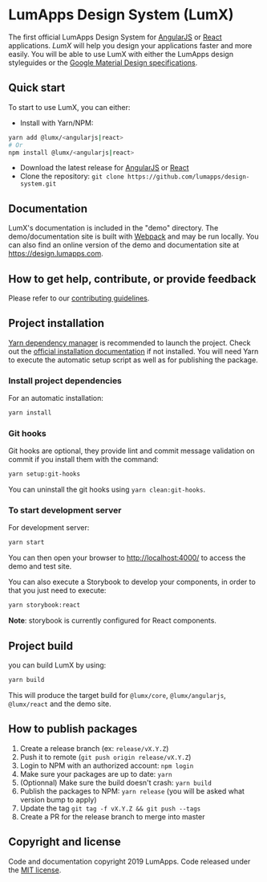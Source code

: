 # LumApps Design System (LumX)

The first official LumApps Design System for [AngularJS][angularjs] or [React][react] applications.
_LumX_ will help you design your applications faster and more easily. You will be able to use LumX with either the LumApps design styleguides or the [Google Material Design specifications][material].

## Quick start

To start to use LumX, you can either:

-   Install with Yarn/NPM:

```bash
yarn add @lumx/<angularjs|react>
# Or
npm install @lumx/<angularjs|react>
```

-   Download the latest release for [AngularJS][angularjs-release] or [React][react-release]
-   Clone the repository: `git clone https://github.com/lumapps/design-system.git`

## Documentation

LumX's documentation is included in the "demo" directory. The demo/documentation site is built with [Webpack][webpack] and may be run locally.
You can also find an online version of the demo and documentation site at https://design.lumapps.com.

## How to get help, contribute, or provide feedback

Please refer to our [contributing guidelines](CONTRIBUTING.md).

## Project installation

[Yarn dependency manager](https://yarnpkg.com/) is recommended to launch the project. Check out the [official installation documentation](https://yarnpkg.com/en/docs/install) if not installed.
You will need Yarn to execute the automatic setup script as well as for publishing the package.

### Install project dependencies

For an automatic installation:

```bash
yarn install
```

### Git hooks

Git hooks are optional, they provide lint and commit message validation on commit if you install them with the command:

```bash
yarn setup:git-hooks
```

You can uninstall the git hooks using `yarn clean:git-hooks`.

### To start development server

For development server:

```bash
yarn start
```

You can then open your browser to [http://localhost:4000/](http://localhost:4000/) to access the demo and test site.

You can also execute a Storybook to develop your components, in order to that you just need to execute:

```bash
yarn storybook:react
```

**Note**: storybook is currently configured for React components.

## Project build

you can build LumX by using:

```bash
yarn build
```

This will produce the target build for `@lumx/core`, `@lumx/angularjs`, `@lumx/react` and the demo site.

## How to publish packages

1. Create a release branch (ex: `release/vX.Y.Z`)
2. Push it to remote (`git push origin release/vX.Y.Z`)
3. Login to NPM with an authorized account: `npm login`
4. Make sure your packages are up to date: `yarn`
5. (Optionnal) Make sure the build doesn't crash: `yarn build`
6. Publish the packages to NPM: `yarn release`
   (you will be asked what version bump to apply)
7. Update the tag `git tag -f vX.Y.Z && git push --tags`
8. Create a PR for the release branch to merge into master

## Copyright and license

Code and documentation copyright 2019 LumApps. Code released under the [MIT license](LICENSE.md).

[angularjs]: https://angularjs.org/
[react]: https://react.org/
[material]: http://www.google.com/design/spec/material-design/introduction.html
[angularjs-release]: https://www.npmjs.com/package/@lumx/angularjs
[react-release]: https://www.npmjs.com/package/@lumx/react
[webpack]: https://webpack.js.org/
